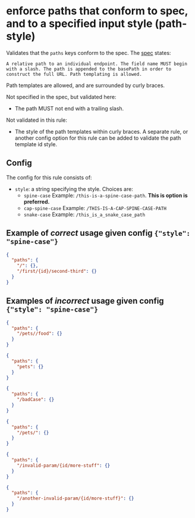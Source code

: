 # enforce paths that conform to spec, and to a specified input style (path-style)

Validates that the `paths` keys conform to the spec.  The [spec](https://github.com/OAI/OpenAPI-Specification/blob/master/versions/2.0.md#pathsObject) states: 

```
A relative path to an individual endpoint. The field name MUST begin with a slash. The path is appended to the basePath in order to construct the full URL. Path templating is allowed.
```

Path templates are allowed, and are surrounded by curly braces.

Not specified in the spec, but validated here:

* The path MUST not end with a trailing slash.

Not validated in this rule:

* The style of the path templates within curly braces.  A separate rule, or another config option for this rule can be added to validate the path template id style.

## Config

The config for this rule consists of:

* `style`: a string specifying the style.  Choices are:
  * `spine-case` Example: `/this-is-a-spine-case-path`.  **This is option is preferred.**
  * `cap-spine-case` Example: `/THIS-IS-A-CAP-SPINE-CASE-PATH`
  * `snake-case`  Example: `/this_is_a_snake_case_path`

## Example of *correct* usage given config `{"style": "spine-case"}` 

```json
{
  "paths": {
    "/": {},
    "/first/{id}/second-third": {}
  }
}
```

## Examples of *incorrect* usage given config `{"style": "spine-case"}` 

```json
{
  "paths": {
    "/pets//food": {}
  }
}
```

```json
{
  "paths": {
    "pets": {}
  }
}
```

```json
{
  "paths": {
    "/badCase": {}
  }
}
```

```json
{
  "paths": {
    "/pets/": {}
  }
}
```

```json
{
  "paths": {
    "/invalid-param/{id/more-stuff": {}
  }
}
```

```json
{
  "paths": {
    "/another-invalid-param/{id/more-stuff}": {}
  }
}
```
